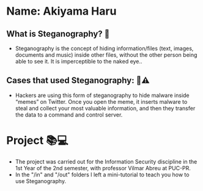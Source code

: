# Name: Akiyama Haru

## What is Steganography?  :eyes:
- Steganography is the concept of hiding information/files (text, images, documents and music) inside other files, without the other person being able to see it. It is imperceptible to the naked eye..
## Cases that used Steganography: :open_file_folder::warning:
- Hackers are using this form of steganography to hide malware inside “memes” on Twitter. Once you open the meme, it inserts malware to steal and collect your most valuable information, and then they transfer the data to a command and control server.

# Project :books::computer:
- The project was carried out for the Information Security discipline in the 1st Year of the 2nd semester, with professor Vilmar Abreu at PUC-PR.
- In the "/in" and "/out" folders I left a mini-tutorial to teach you how to use Steganography.
